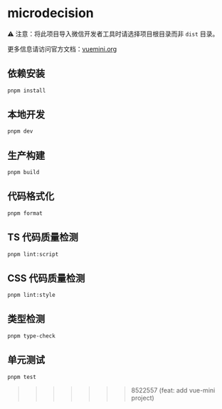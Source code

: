 # microdecision

⚠️ 注意：将此项目导入微信开发者工具时请选择项目根目录而非 `dist` 目录。

更多信息请访问官方文档：[vuemini.org](https://vuemini.org)

## 依赖安装

```sh
pnpm install
```

## 本地开发

```sh
pnpm dev
```

## 生产构建

```sh
pnpm build
```

## 代码格式化

```sh
pnpm format
```

## TS 代码质量检测

```sh
pnpm lint:script
```

## CSS 代码质量检测

```sh
pnpm lint:style
```

## 类型检测

```sh
pnpm type-check
```

## 单元测试

```sh
pnpm test
```
>>>>>>> 8522557 (feat: add vue-mini project)
